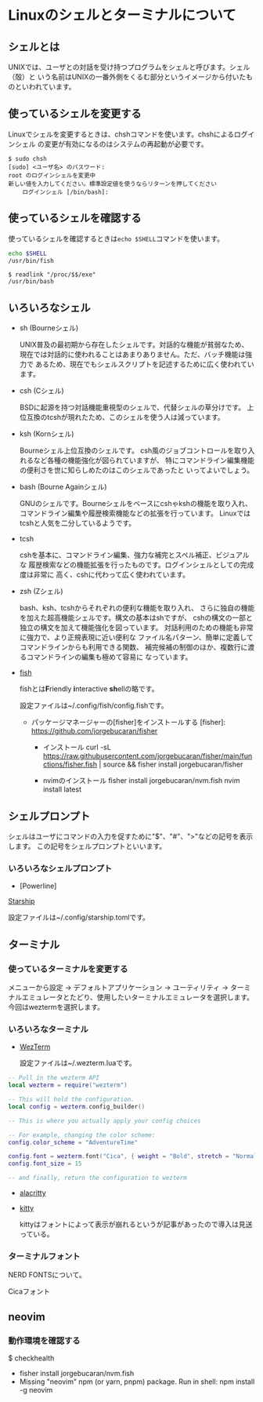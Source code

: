 # Linuxのシェルとターミナルについて

## シェルとは

UNIXでは、ユーザとの対話を受け持つプログラムをシェルと呼びます。シェル（殻）と
いう名前はUNIXの一番外側をくるむ部分というイメージから付いたものといわれています。

## 使っているシェルを変更する

Linuxでシェルを変更するときは、chshコマンドを使います。chshによるログインシェル
の変更が有効になるのはシステムの再起動が必要です。

```
$ sudo chsh
[sudo] <ユーザ名> のパスワード:
root のログインシェルを変更中
新しい値を入力してください。標準設定値を使うならリターンを押してください
	ログインシェル [/bin/bash]:
```

## 使っているシェルを確認する

使っているシェルを確認するときは`echo $SHELL`コマンドを使います。

<!-- 使っているシェルを確認するときは`readlink "/proc/$$/exe"`コマンドを使います。 -->

```bash
echo $SHELL
/usr/bin/fish
```

```
$ readlink "/proc/$$/exe"
/usr/bin/bash
```

## いろいろなシェル

- sh (Bourneシェル)

  UNIX普及の最初期から存在したシェルです。対話的な機能が貧弱なため、
  現在では対話的に使われることはあまりありません。ただ、バッチ機能は強力で
  あるため、現在でもシェルスクリプトを記述するために広く使われています。

- csh (Cシェル)

  BSDに起源を持つ対話機能重視型のシェルで、代替シェルの草分けです。
  上位互換のtcshが現れたため、このシェルを使う人は減っています。

- ksh (Kornシェル)

  Bourneシェル上位互換のシェルです。
  csh風のジョブコントロールを取り入れるなど各種の機能強化が図られていますが、
  特にコマンドライン編集機能の便利さを世に知らしめたのはこのシェルであったと
  いってよいでしょう。

- bash (Bourne Againシェル)

  GNUのシェルです。Bourneシェルをベースにcshゃkshの機能を取り入れ、
  コマンドライン編集や履歴検索機能などの拡張を行っています。
  Linuxではtcshと人気を二分しているようです。

- tcsh

  cshを基本に、コマンドライン編集、強力な補完とスペル補正、ビジュアルな
  履歴検索などの機能拡張を行ったものです。ログインシェルとしての完成度は非常に
  高く、cshに代わって広く使われています。

- zsh (Zシェル)

  bash、ksh、tcshからそれぞれの便利な機能を取り入れ、
  さらに独自の機能を加えた超高機能シェルです。構文の基本はshですが、
  cshの構文の一部と独立の構文を加えて機能強化を図っています。
  対話利用のための機能も非常に強力で、より正規表現に近い便利な
  ファイル名パターン、簡単に定義してコマンドラインからも利用できる関数、
  補完候補の制御のほか、複数行に渡るコマンドラインの編集も極めて容易に
  なっています。

- [fish]

  [fish]: https://fishshell.com/

  fishとは**F**riendly **i**nteractive **sh**ellの略です。

  設定ファイルは~/.config/fish/config.fishです。

  - パッケージマネージャーの[fisher]をインストールする
    [fisher]: https://github.com/jorgebucaran/fisher

    - インストール
      curl -sL https://raw.githubusercontent.com/jorgebucaran/fisher/main/functions/fisher.fish | source && fisher install jorgebucaran/fisher

    - nvimのインストール
      fisher install jorgebucaran/nvm.fish
      nvim install latest

## シェルプロンプト

シェルはユーザにコマンドの入力を促すために"$"、"#"、">"などの記号を表示します。
この記号をシェルプロンプトといいます。

### いろいろなシェルプロンプト

- [Powerline]

[Starship]

[Starship]: https://starship.rs/ja-JP/

設定ファイルは~/.config/starship.tomlです。

## ターミナル

### 使っているターミナルを変更する

メニューから設定 -> デフォルトアプリケーション -> ユーティリティ ->
ターミナルエミュレータとたどり、使用したいターミナルエミュレータを選択します。
今回はweztermを選択します。

### いろいろなターミナル

- [WezTerm]

  [WezTerm]: https://wezfurlong.org/wezterm/install/linux.html

  設定ファイルは~/.wezterm.luaです。

```lua
-- Pull in the wezterm API
local wezterm = require("wezterm")

-- This will hold the configuration.
local config = wezterm.config_builder()

-- This is where you actually apply your config choices

-- For example, changing the color scheme:
config.color_scheme = "AdventureTime"

config.font = wezterm.font("Cica", { weight = "Bold", stretch = "Normal", style = "Normal" })
config.font_size = 15

-- and finally, return the configuration to wezterm
```

- [alacritty]

  [alacritty]: https://alacritty.org/

- [kitty]

  [kitty]: https://sw.kovidgoyal.net/kitty/

  kittyはフォントによって表示が崩れるというが記事があったので導入は見送っている。

### ターミナルフォント

NERD FONTSについて。

Cicaフォント

## neovim

### 動作環境を確認する

$ checkhealth

- fisher install jorgebucaran/nvm.fish
- Missing "neovim" npm (or yarn, pnpm) package.
  Run in shell: npm install -g neovim
